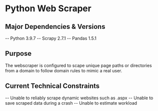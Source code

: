 # Python Web Scraper

## Major Dependencies & Versions

-- Python 3.9.7
-- Scrapy 2.7.1
-- Pandas 1.5.1

## Purpose

The webscraper is configured to scape unique page paths or directories from a domain to follow domain rules to mimic a real user.

## Current Technical Constraints

-- Unable to reliably scrape dynamic websites such as .aspx
-- Unable to save scraped data during a crash
-- Unable to estimate workload
